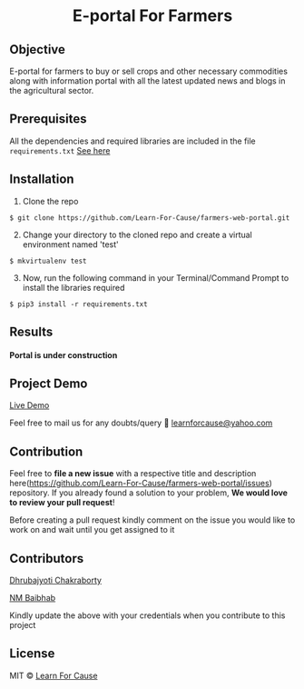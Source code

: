 <h1 align="center">E-portal For Farmers</h1>

##  Objective
E-portal for farmers to buy or sell crops and other necessary commodities along with information portal with all the latest updated news and blogs in the agricultural sector.

##  Prerequisites

All the dependencies and required libraries are included in the file <code>requirements.txt</code> [See here]()

##  Installation
1. Clone the repo
```
$ git clone https://github.com/Learn-For-Cause/farmers-web-portal.git
```

2. Change your directory to the cloned repo and create a virtual environment named 'test'
```
$ mkvirtualenv test
```

3. Now, run the following command in your Terminal/Command Prompt to install the libraries required
```
$ pip3 install -r requirements.txt
```

##  Results

#### Portal is under construction

## Project Demo

[Live Demo](https://learn-for-cause.github.io/farmers-web-portal/)

Feel free to mail us for any doubts/query 
:email: learnforcause@yahoo.com

## Contribution
Feel free to **file a new issue** with a respective title and description here(https://github.com/Learn-For-Cause/farmers-web-portal/issues) repository. If you already found a solution to your problem, **We would love to review your pull request**! 

Before creating a pull request kindly comment on the issue you would like to work on and wait until you get assigned to it

## Contributors
[Dhrubajyoti Chakraborty](https://github.com/dhrubajyoti89)

[NM Baibhab](https://github.com/nmbaibhab)

Kindly update the above with your credentials when you contribute to this project

## License
MIT © [Learn For Cause](https://github.com/learnforcause/farmers-portal/blob/master/LICENSE)
